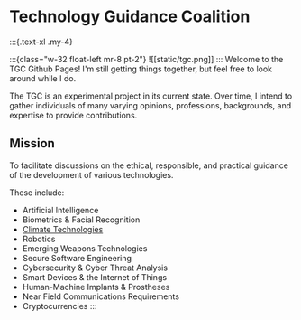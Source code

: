 # Technology Guidance Coalition

:::{.text-xl .my-4}

:::{class="w-32 float-left mr-8 pt-2"}
![[static/tgc.png]]
:::
Welcome to the TGC Github Pages! I'm still getting things together, but feel
free to look around while I do.

The TGC is an experimental project in its current state. Over time, I intend to
gather individuals of many varying opinions, professions, backgrounds, and
expertise to provide contributions.

## Mission

To facilitate discussions on the ethical, responsible, and practical guidance
of the development of various technologies.

These include:

- Artificial Intelligence
- Biometrics & Facial Recognition
- [Climate Technologies](https://unfccc.int/topics/what-is-technology-development-and-transfer)
- Robotics
- Emerging Weapons Technologies
- Secure Software Engineering
- Cybersecurity & Cyber Threat Analysis
- Smart Devices & the Internet of Things
- Human-Machine Implants & Prostheses
- Near Field Communications Requirements
- Cryptocurrencies
  :::
